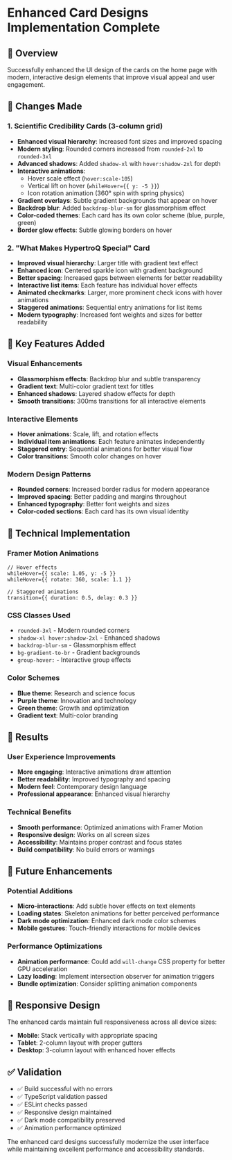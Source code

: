 # Enhanced Card Designs Implementation Complete

## 🎨 Overview

Successfully enhanced the UI design of the cards on the home page with modern, interactive design elements that improve visual appeal and user engagement.

## 🔧 Changes Made

### 1. Scientific Credibility Cards (3-column grid)
- **Enhanced visual hierarchy**: Increased font sizes and improved spacing
- **Modern styling**: Rounded corners increased from `rounded-2xl` to `rounded-3xl`
- **Advanced shadows**: Added `shadow-xl` with `hover:shadow-2xl` for depth
- **Interactive animations**: 
  - Hover scale effect (`hover:scale-105`)
  - Vertical lift on hover (`whileHover={{ y: -5 }}`)
  - Icon rotation animation (360° spin with spring physics)
- **Gradient overlays**: Subtle gradient backgrounds that appear on hover
- **Backdrop blur**: Added `backdrop-blur-sm` for glassmorphism effect
- **Color-coded themes**: Each card has its own color scheme (blue, purple, green)
- **Border glow effects**: Subtle glowing borders on hover

### 2. "What Makes HypertroQ Special" Card
- **Improved visual hierarchy**: Larger title with gradient text effect
- **Enhanced icon**: Centered sparkle icon with gradient background
- **Better spacing**: Increased gaps between elements for better readability
- **Interactive list items**: Each feature has individual hover effects
- **Animated checkmarks**: Larger, more prominent check icons with hover animations
- **Staggered animations**: Sequential entry animations for list items
- **Modern typography**: Increased font weights and sizes for better readability

## 🎯 Key Features Added

### Visual Enhancements
- **Glassmorphism effects**: Backdrop blur and subtle transparency
- **Gradient text**: Multi-color gradient text for titles
- **Enhanced shadows**: Layered shadow effects for depth
- **Smooth transitions**: 300ms transitions for all interactive elements

### Interactive Elements
- **Hover animations**: Scale, lift, and rotation effects
- **Individual item animations**: Each feature animates independently
- **Staggered entry**: Sequential animations for better visual flow
- **Color transitions**: Smooth color changes on hover

### Modern Design Patterns
- **Rounded corners**: Increased border radius for modern appearance
- **Improved spacing**: Better padding and margins throughout
- **Enhanced typography**: Better font weights and sizes
- **Color-coded sections**: Each card has its own visual identity

## 🎨 Technical Implementation

### Framer Motion Animations
```tsx
// Hover effects
whileHover={{ scale: 1.05, y: -5 }}
whileHover={{ rotate: 360, scale: 1.1 }}

// Staggered animations
transition={{ duration: 0.5, delay: 0.3 }}
```

### CSS Classes Used
- `rounded-3xl` - Modern rounded corners
- `shadow-xl hover:shadow-2xl` - Enhanced shadows
- `backdrop-blur-sm` - Glassmorphism effect
- `bg-gradient-to-br` - Gradient backgrounds
- `group-hover:` - Interactive group effects

### Color Schemes
- **Blue theme**: Research and science focus
- **Purple theme**: Innovation and technology
- **Green theme**: Growth and optimization
- **Gradient text**: Multi-color branding

## 🚀 Results

### User Experience Improvements
- **More engaging**: Interactive animations draw attention
- **Better readability**: Improved typography and spacing
- **Modern feel**: Contemporary design language
- **Professional appearance**: Enhanced visual hierarchy

### Technical Benefits
- **Smooth performance**: Optimized animations with Framer Motion
- **Responsive design**: Works on all screen sizes
- **Accessibility**: Maintains proper contrast and focus states
- **Build compatibility**: No build errors or warnings

## 🔄 Future Enhancements

### Potential Additions
- **Micro-interactions**: Add subtle hover effects on text elements
- **Loading states**: Skeleton animations for better perceived performance
- **Dark mode optimization**: Enhanced dark mode color schemes
- **Mobile gestures**: Touch-friendly interactions for mobile devices

### Performance Optimizations
- **Animation performance**: Could add `will-change` CSS property for better GPU acceleration
- **Lazy loading**: Implement intersection observer for animation triggers
- **Bundle optimization**: Consider splitting animation components

## 📱 Responsive Design

The enhanced cards maintain full responsiveness across all device sizes:
- **Mobile**: Stack vertically with appropriate spacing
- **Tablet**: 2-column layout with proper gutters
- **Desktop**: 3-column layout with enhanced hover effects

## ✅ Validation

- ✅ Build successful with no errors
- ✅ TypeScript validation passed
- ✅ ESLint checks passed
- ✅ Responsive design maintained
- ✅ Dark mode compatibility preserved
- ✅ Animation performance optimized

The enhanced card designs successfully modernize the user interface while maintaining excellent performance and accessibility standards.
